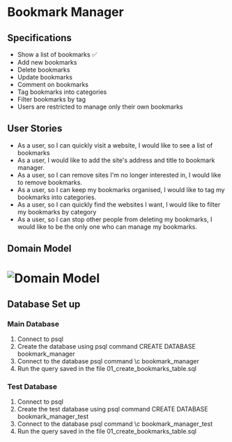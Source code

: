 # Bookmark Manager

## Specifications

* Show a list of bookmarks ✅
* Add new bookmarks
* Delete bookmarks
* Update bookmarks
* Comment on bookmarks
* Tag bookmarks into categories
* Filter bookmarks by tag
* Users are restricted to manage only their own bookmarks

## User Stories 
* As a user, so I can quickly visit a website, I would like to see a list of bookmarks
* As a user, I would like to add the site's address and title to bookmark manager.
* As a user, so I can remove sites I'm no longer interested in, I would like to remove bookmarks. 
* As a user, so I can keep my bookmarks organised, I would like to tag my bookmarks into categories. 
* As a user, so I can quickly find the websites I want, I would like to filter my bookmarks by category
* As a user, so I can stop other people from deleting my bookmarks, I would like to be the only one who can manage my bookmarks. 

## Domain Model

# ![Domain Model](https://github.com/sabrinalord/bookmark_manager/blob/main/screenshot/model_shows_bookmark_list.png)

## Database Set up

### Main Database

1. Connect to psql
2. Create the database using psql command CREATE DATABASE bookmark_manager
3. Connect to the database psql command \c bookmark_manager
4. Run the query saved in the file 01_create_bookmarks_table.sql

### Test Database

1. Connect to psql
2. Create the test database using psql command CREATE DATABASE bookmark_manager_test
3. Connect to the database psql command \c bookmark_manager_test
4. Run the query saved in the file 01_create_bookmarks_table.sql